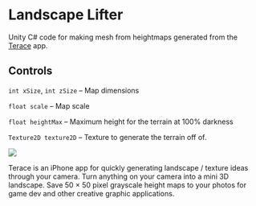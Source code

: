 # Landscape Lifter
Unity C# code for making mesh from heightmaps generated from the [Terace](https://apps.apple.com/us/app/terace/id1492035680?ls=1) app.

## Controls
`int xSize`, `int zSize` – Map dimensions

`float scale` – Map scale

`float heightMax` – Maximum height for the terrain at 100% darkness

`Texture2D texture2D` – Texture to generate the terrain off of.


![](https://www.aetherpoint.com/media/products/Product_Terace.jpg)

Terace is an iPhone app for quickly generating landscape / texture ideas through your camera. Turn anything on your camera into a mini 3D landscape. Save 50 × 50 pixel grayscale height maps to your photos for game dev and other creative graphic applications.

